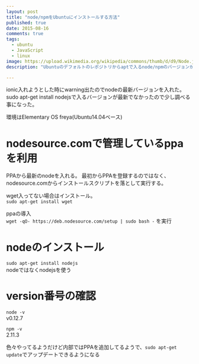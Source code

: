 ```yaml
---
layout: post
title: "node/npmをUbuntuにインストールする方法"
published: true
date: 2015-08-16
comments: true
tags:
  - ubuntu
  - JavaScript 
  - linux
image: https://upload.wikimedia.org/wikipedia/commons/thumb/d/d9/Node.js_logo.svg/553px-Node.js_logo.svg.png
description: "Ubuntuのデフォルトのレポジトリからaptで入るnode/npmのバージョンが最新でなかったのでインストール方法を調査した。"

---
```




ionic入れようとした時にwarning出たのでnodeの最新バージョンを入れた。  
sudo apt-get install nodejsで入るバージョンが最新でなかったので少し調べる事になった。

環境はElementary OS freya(Ubuntu14.04ベース)

<!-- more -->

# nodesource.comで管理しているppaを利用

PPAから最新のnodeを入れる。
最初からPPAを登録するのではなく、nodesource.comからインストールスクリプトを落として実行する。

wget入ってない場合はインストール。  
`sudo apt-get install wget`

ppaの導入  
`wget -qO- https://deb.nodesource.com/setup | sudo bash -` を実行  

# nodeのインストール

`sudo apt-get install nodejs`  
nodeではなくnodejsを使う

# version番号の確認

`node -v`  
v0.12.7  

`npm -v`  
2.11.3  

色々やってるようだけど内部ではPPAを追加してるようで、`sudo apt-get update`でアップデートできるようになる
